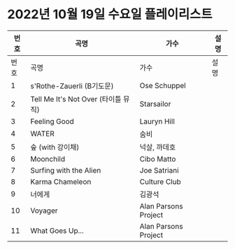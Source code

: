 # 2022년 10월 19일 수요일 플레이리스트

| 번호 | 곡명 | 가수 | 설명 |
|------|------|------|------|
| 번호 | 곡명 | 가수 | 설명 |
| 1 | s'Rothe-Zauerli (B기도문) | Ose Schuppel |  |
| 2 | Tell Me It's Not Over (타이틀 뮤직) | Starsailor |  |
| 3 | Feeling Good | Lauryn Hill |  |
| 4 | WATER | 숨비 |  |
| 5 | 숲 (with 강이채) | 넉살, 까데호 |  |
| 6 | Moonchild | Cibo Matto |  |
| 7 | Surfing with the Alien | Joe Satriani |  |
| 8 | Karma Chameleon | Culture Club |  |
| 9 | 너에게 | 김광석 |  |
| 10 | Voyager | Alan Parsons Project |  |
| 11 | What Goes Up... | Alan Parsons Project |  |
